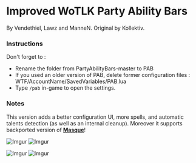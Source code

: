 Improved WoTLK Party Ability Bars
================================

By Vendethiel, Lawz and ManneN. Original by Kollektiv.

### Instructions

Don't forget to :
- Rename the folder from PartyAbilityBars-master to PAB
- If you used an older version of PAB, delete former configuration files : WTF/AccountName/SavedVariables/PAB.lua
- Type `/pab` in-game to open the settings.

### Notes

This version adds a better configuration UI, more spells, and automatic talents detection (as well as an internal cleanup). Moreover it supports backported version of **[Masque][1]**!

![Imgur](https://i.imgur.com/WLFR3d3.jpg) ![Imgur](https://i.imgur.com/x6TA6LA.jpg)

![Imgur](https://i.imgur.com/bmAwt9Z.jpg) ![Imgur](https://i.imgur.com/s5LyxVt.jpg)

[1]: https://github.com/bkader/Masque-WoTLK
